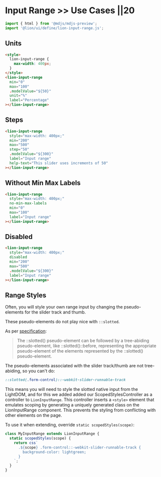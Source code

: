 # Input Range >> Use Cases ||20

```js script
import { html } from '@mdjs/mdjs-preview';
import '@lion/ui/define/lion-input-range.js';
```

## Units

```html preview-story
<style>
  lion-input-range {
    max-width: 400px;
  }
</style>
<lion-input-range
  min="0"
  max="100"
  .modelValue="${50}"
  unit="%"
  label="Percentage"
></lion-input-range>
```

## Steps

```html preview-story
<lion-input-range
  style="max-width: 400px;"
  min="200"
  max="500"
  step="50"
  .modelValue="${300}"
  label="Input range"
  help-text="This slider uses increments of 50"
></lion-input-range>
```

## Without Min Max Labels

```html preview-story
<lion-input-range
  style="max-width: 400px;"
  no-min-max-labels
  min="0"
  max="100"
  label="Input range"
></lion-input-range>
```

## Disabled

```html preview-story
<lion-input-range
  style="max-width: 400px;"
  disabled
  min="200"
  max="500"
  .modelValue="${300}"
  label="Input range"
></lion-input-range>
```

## Range Styles

Often, you will style your own range input by changing the pseudo-elements for the slider track and thumb.

These pseudo-elements do not play nice with `::slotted`.

As per [specification](https://drafts.csswg.org/css-scoping/#slotted-pseudo):

> The ::slotted() pseudo-element can be followed by a tree-abiding pseudo-element,
> like ::slotted()::before, representing the appropriate pseudo-element of the elements
> represented by the ::slotted() pseudo-element.

The pseudo-elements associated with the slider track/thumb are not tree-abiding, so you can't do:

```css
::slotted(.form-control)::-webkit-slider-runnable-track
```

This means you will need to style the slotted native input from the LightDOM,
and for this we added added our ScopedStylesController as a controller to `LionInputRange`.
This controller inserts a `<style>` element
that emulates scoping by generating a uniquely generated class on the LionInputRange component.
This prevents the styling from conflicting with other elements on the page.

To use it when extending, override `static scopedStyles(scope)`:

```js
class MyInputRange extends LionInputRange {
  static scopedStyles(scope) {
    return css`
      .${scope} .form-control::-webkit-slider-runnable-track {
        background-color: lightgreen;
      }
    `;
  }
}
```
